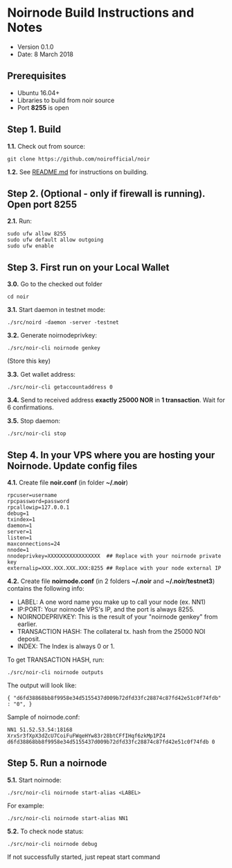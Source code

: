 Noirnode Build Instructions and Notes
=============================
 - Version 0.1.0
 - Date: 8 March 2018

Prerequisites
-------------
 - Ubuntu 16.04+
 - Libraries to build from noir source
 - Port **8255** is open

Step 1. Build
----------------------
**1.1.**  Check out from source:

    git clone https://github.com/noirofficial/noir

**1.2.**  See [README.md](README.md) for instructions on building.

Step 2. (Optional - only if firewall is running). Open port 8255
----------------------
**2.1.**  Run:

    sudo ufw allow 8255
    sudo ufw default allow outgoing
    sudo ufw enable

Step 3. First run on your Local Wallet
----------------------
**3.0.**  Go to the checked out folder

    cd noir

**3.1.**  Start daemon in testnet mode:

    ./src/noird -daemon -server -testnet

**3.2.**  Generate noirnodeprivkey:

    ./src/noir-cli noirnode genkey

(Store this key)

**3.3.**  Get wallet address:

    ./src/noir-cli getaccountaddress 0

**3.4.**  Send to received address **exactly 25000 NOR** in **1 transaction**. Wait for 6 confirmations.

**3.5.**  Stop daemon:

    ./src/noir-cli stop

Step 4. In your VPS where you are hosting your Noirnode. Update config files
----------------------
**4.1.**  Create file **noir.conf** (in folder **~/.noir**)

    rpcuser=username
    rpcpassword=password
    rpcallowip=127.0.0.1
    debug=1
    txindex=1
    daemon=1
    server=1
    listen=1
    maxconnections=24
    nnode=1
    nnodeprivkey=XXXXXXXXXXXXXXXXX  ## Replace with your noirnode private key
    externalip=XXX.XXX.XXX.XXX:8255 ## Replace with your node external IP

**4.2.**  Create file **noirnode.conf** (in 2 folders **~/.noir** and **~/.noir/testnet3**) contains the following info:
 - LABEL: A one word name you make up to call your node (ex. NN1)
 - IP:PORT: Your noirnode VPS's IP, and the port is always 8255.
 - NOIRNODEPRIVKEY: This is the result of your "noirnode genkey" from earlier.
 - TRANSACTION HASH: The collateral tx. hash from the 25000 NOI deposit.
 - INDEX: The Index is always 0 or 1.

To get TRANSACTION HASH, run:

    ./src/noir-cli noirnode outputs

The output will look like:

    { "d6fd38868bb8f9958e34d5155437d009b72dfd33fc28874c87fd42e51c0f74fdb" : "0", }

Sample of noirnode.conf:

    NN1 51.52.53.54:18168 XrxSr3fXpX3dZcU7CoiFuFWqeHYw83r28btCFfIHqf6zkMp1PZ4 d6fd38868bb8f9958e34d5155437d009b72dfd33fc28874c87fd42e51c0f74fdb 0

Step 5. Run a noirnode
----------------------
**5.1.**  Start noirnode:

    ./src/noir-cli noirnode start-alias <LABEL>

For example:

    ./src/noir-cli noirnode start-alias NN1

**5.2.**  To check node status:

    ./src/noir-cli noirnode debug

If not successfully started, just repeat start command
